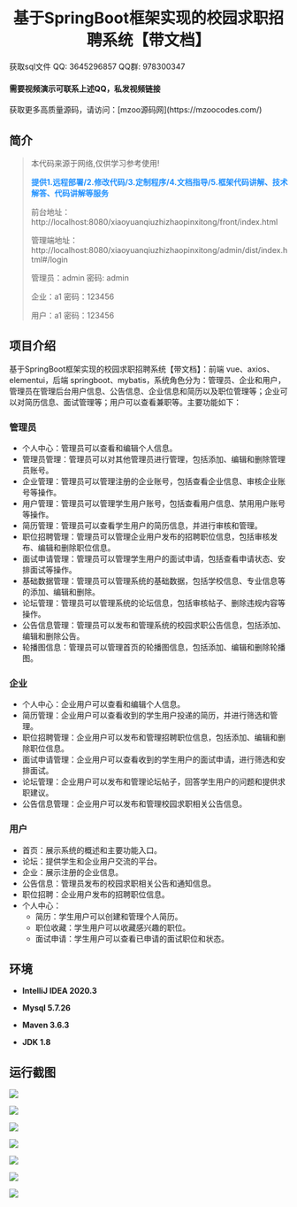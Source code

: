 <h1 align="center">基于SpringBoot框架实现的校园求职招聘系统【带文档】</h1></p>

<p> 获取sql文件 QQ: 3645296857 QQ群: 978300347 </p>
<h4> 需要视频演示可联系上述QQ，私发视频链接 </h4>
<p> 获取更多高质量源码，请访问：[mzoo源码网](https://mzoocodes.com/)</p>

## 简介

> 本代码来源于网络,仅供学习参考使用!
>
> <b style="color: dodgerblue"> 提供1.远程部署/2.修改代码/3.定制程序/4.文档指导/5.框架代码讲解、技术解答、代码讲解等服务 </b>
>
> 前台地址：http://localhost:8080/xiaoyuanqiuzhizhaopinxitong/front/index.html 
>
> 管理端地址：http://localhost:8080/xiaoyuanqiuzhizhaopinxitong/admin/dist/index.html#/login
>
> 管理员：admin 密码: admin
> 
> 企业：a1 密码：123456
> 
> 用户：a1 密码：123456
>

## 项目介绍

基于SpringBoot框架实现的校园求职招聘系统【带文档】：前端 vue、axios、elementui，后端 springboot、mybatis，系统角色分为：管理员、企业和用户，管理员在管理后台用户信息、公告信息、企业信息和简历以及职位管理等；企业可以对简历信息、面试管理等；用户可以查看兼职等。主要功能如下：

### 管理员

- 个人中心：管理员可以查看和编辑个人信息。
- 管理员管理：管理员可以对其他管理员进行管理，包括添加、编辑和删除管理员账号。
- 企业管理：管理员可以管理注册的企业账号，包括查看企业信息、审核企业账号等操作。
- 用户管理：管理员可以管理学生用户账号，包括查看用户信息、禁用用户账号等操作。
- 简历管理：管理员可以查看学生用户的简历信息，并进行审核和管理。
- 职位招聘管理：管理员可以管理企业用户发布的招聘职位信息，包括审核发布、编辑和删除职位信息。
- 面试申请管理：管理员可以管理学生用户的面试申请，包括查看申请状态、安排面试等操作。
- 基础数据管理：管理员可以管理系统的基础数据，包括学校信息、专业信息等的添加、编辑和删除。
- 论坛管理：管理员可以管理系统的论坛信息，包括审核帖子、删除违规内容等操作。
- 公告信息管理：管理员可以发布和管理系统的校园求职公告信息，包括添加、编辑和删除公告。
- 轮播图信息：管理员可以管理首页的轮播图信息，包括添加、编辑和删除轮播图。

### 企业

- 个人中心：企业用户可以查看和编辑个人信息。
- 简历管理：企业用户可以查看收到的学生用户投递的简历，并进行筛选和管理。
- 职位招聘管理：企业用户可以发布和管理招聘职位信息，包括添加、编辑和删除职位信息。
- 面试申请管理：企业用户可以查看收到的学生用户的面试申请，进行筛选和安排面试。
- 论坛管理：企业用户可以发布和管理论坛帖子，回答学生用户的问题和提供求职建议。
- 公告信息管理：企业用户可以发布和管理校园求职相关公告信息。

### 用户

- 首页：展示系统的概述和主要功能入口。
- 论坛：提供学生和企业用户交流的平台。
- 企业：展示注册的企业信息。
- 公告信息：管理员发布的校园求职相关公告和通知信息。
- 职位招聘：企业用户发布的招聘职位信息。
- 个人中心：
    - 简历：学生用户可以创建和管理个人简历。
    - 职位收藏：学生用户可以收藏感兴趣的职位。
    - 面试申请：学生用户可以查看已申请的面试职位和状态。

## 环境

- <b>IntelliJ IDEA 2020.3</b>

- <b>Mysql 5.7.26</b>

- <b>Maven 3.6.3</b>

- <b>JDK 1.8</b>


## 运行截图
![](screenshot/1.png)

![](screenshot/2.png)

![](screenshot/3.png)

![](screenshot/4.png)

![](screenshot/5.png)

![](screenshot/6.png)

![](screenshot/7.png)
